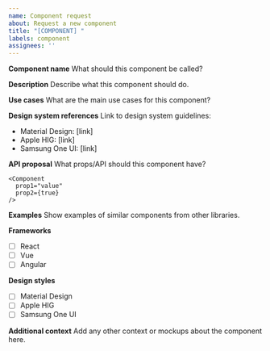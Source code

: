 ```yaml
---
name: Component request
about: Request a new component
title: "[COMPONENT] "
labels: component
assignees: ''
---
```


**Component name**
What should this component be called?

**Description**
Describe what this component should do.

**Use cases**
What are the main use cases for this component?

**Design system references**
Link to design system guidelines:
- Material Design: [link]
- Apple HIG: [link]
- Samsung One UI: [link]

**API proposal**
What props/API should this component have?

```tsx
<Component
  prop1="value"
  prop2={true}
/>
```

**Examples**
Show examples of similar components from other libraries.

**Frameworks**
- [ ] React
- [ ] Vue
- [ ] Angular

**Design styles**
- [ ] Material Design
- [ ] Apple HIG
- [ ] Samsung One UI

**Additional context**
Add any other context or mockups about the component here.

